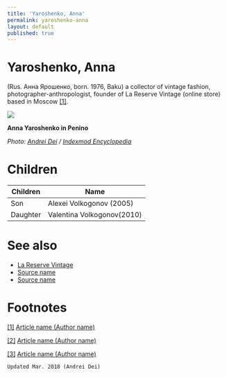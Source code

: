 ```yaml
---
title: 'Yaroshenko, Anna'
permalink: yaroshenko-anna
layout: default
published: true
---
```


# Yaroshenko, Anna

(Rus. Анна Ярошенко, born. 1976, Baku) a collector of vintage fashion, photographer-anthropologist, founder of La Reserve Vintage (online store) based in Moscow <span id="a1">[\[1\]](#f1)</span>.

![](/encyclopedia/images/yaroshenko.jpg)

**Anna Yaroshenko in Penino**

*Photo: [Andrei Dei](deinichenko-andrei) / [ Indexmod Encyclopedia](index)*

# Children

|Children|Name|
|--|--|
|Son|Alexei Volkogonov (2005)|
|Daughter|Valentina Volkogonov(2010)|


# See also

- [La Reserve Vintage](reserve-vintage-la)
- [Source name](http://example.net/)
- [Source name](http://example.net/)

# Footnotes

[[1]](#a1) <span id="f1"></span> [Article name (Author name)](http://example.net/article)

[[2]](#a2) <span id="f2"></span> [Article name (Author name)](http://example.net/article)

[[3]](#a3) <span id="f3"></span> [Article name (Author name)](http://example.net/article)

`Updated Mar. 2018 (Andrei Dei)`
